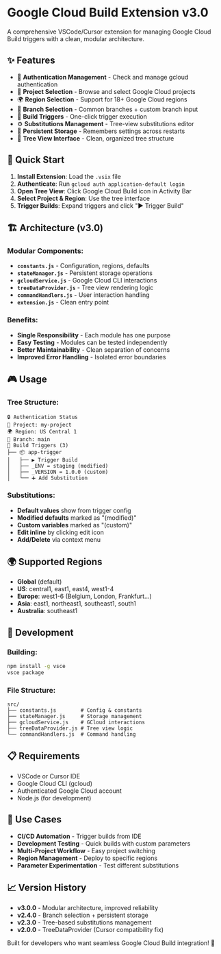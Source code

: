 # Google Cloud Build Extension v3.0

A comprehensive VSCode/Cursor extension for managing Google Cloud Build triggers with a clean, modular architecture.

## ✨ Features

- 🔐 **Authentication Management** - Check and manage gcloud authentication
- 📂 **Project Selection** - Browse and select Google Cloud projects
- 🌍 **Region Selection** - Support for 18+ Google Cloud regions
- 🌿 **Branch Selection** - Common branches + custom branch input
- 🎯 **Build Triggers** - One-click trigger execution
- ⚙️ **Substitutions Management** - Tree-view substitutions editor
- 💾 **Persistent Storage** - Remembers settings across restarts
- 🌳 **Tree View Interface** - Clean, organized tree structure

## 🚀 Quick Start

1. **Install Extension**: Load the `.vsix` file
2. **Authenticate**: Run `gcloud auth application-default login`
3. **Open Tree View**: Click Google Cloud Build icon in Activity Bar
4. **Select Project & Region**: Use the tree interface
5. **Trigger Builds**: Expand triggers and click "▶️ Trigger Build"

## 🏗️ Architecture (v3.0)

### Modular Components:
- **`constants.js`** - Configuration, regions, defaults
- **`stateManager.js`** - Persistent storage operations  
- **`gcloudService.js`** - Google Cloud CLI interactions
- **`treeDataProvider.js`** - Tree view rendering logic
- **`commandHandlers.js`** - User interaction handling
- **`extension.js`** - Clean entry point

### Benefits:
- **Single Responsibility** - Each module has one purpose
- **Easy Testing** - Modules can be tested independently
- **Better Maintainability** - Clean separation of concerns
- **Improved Error Handling** - Isolated error boundaries

## 🎮 Usage

### Tree Structure:
```
🔒 Authentication Status
📂 Project: my-project
🌍 Region: US Central 1  
🌿 Branch: main
🎯 Build Triggers (3)
├── 📦 app-trigger
│   ├── ▶️ Trigger Build
│   ├── _ENV = staging (modified)
│   ├── _VERSION = 1.0.0 (custom)
│   └── ➕ Add Substitution
```

### Substitutions:
- **Default values** show from trigger config
- **Modified defaults** marked as "(modified)"
- **Custom variables** marked as "(custom)"
- **Edit inline** by clicking edit icon
- **Add/Delete** via context menu

## 🌍 Supported Regions

- **Global** (default)
- **US**: central1, east1, east4, west1-4
- **Europe**: west1-6 (Belgium, London, Frankfurt...)
- **Asia**: east1, northeast1, southeast1, south1
- **Australia**: southeast1

## 🔧 Development

### Building:
```bash
npm install -g vsce
vsce package
```

### File Structure:
```
src/
├── constants.js        # Config & constants
├── stateManager.js     # Storage management
├── gcloudService.js    # GCloud interactions
├── treeDataProvider.js # Tree view logic
└── commandHandlers.js  # Command handling
```

## 📋 Requirements

- VSCode or Cursor IDE
- Google Cloud CLI (gcloud)
- Authenticated Google Cloud account
- Node.js (for development)

## 🎯 Use Cases

- **CI/CD Automation** - Trigger builds from IDE
- **Development Testing** - Quick builds with custom parameters
- **Multi-Project Workflow** - Easy project switching
- **Region Management** - Deploy to specific regions
- **Parameter Experimentation** - Test different substitutions

## 📈 Version History

- **v3.0.0** - Modular architecture, improved reliability
- **v2.4.0** - Branch selection + persistent storage  
- **v2.3.0** - Tree-based substitutions management
- **v2.0.0** - TreeDataProvider (Cursor compatibility fix)

Built for developers who want seamless Google Cloud Build integration! 🚀